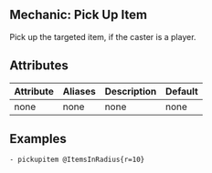 Mechanic: Pick Up Item
-----------------

Pick up the targeted item, if the caster is a player.

Attributes
----------

| Attribute        | Aliases | Description                           | Default |
|------------------|---------|---------------------------------------|---------|
| none             | none    | none                                  | none    |

Examples
--------
```
- pickupitem @ItemsInRadius{r=10}
```